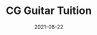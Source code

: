 ---
title: CG Guitar Tuition
description: I designed, built and maintain the website for my brothers Guitar teaching business.
type: project
github:
  user: Georgegriff
  repository: cgguitar-site
url: https://cgguitar.co.uk
date: '2021-06-22'
technology:
  - JavaScript
  - Web Components
  - HTML/CSS
  - 11ty
hero:
  image: /images/projects/CGGuitar.jpg
  alt: "Screenshots of CG Guitar website on various devices"
---